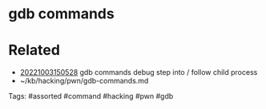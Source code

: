 # gdb commands

# Related
- [20221003150528](/zet/20221003150528/README.md) gdb commands debug step into / follow child process
- ~/kb/hacking/pwn/gdb-commands.md

Tags:
    #assorted #command #hacking #pwn #gdb
